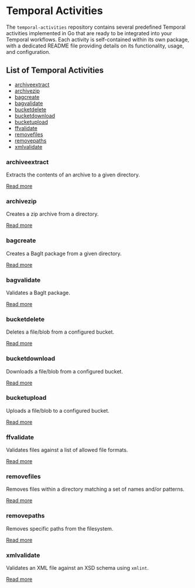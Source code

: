 # Temporal Activities

The `temporal-activities` repository contains several predefined Temporal
activities implemented in Go that are ready to be integrated into your Temporal
workflows. Each activity is self-contained within its own package, with a
dedicated README file providing details on its functionality, usage, and
configuration.

## List of Temporal Activities

- [archiveextract](#archiveextract)
- [archivezip](#archivezip)
- [bagcreate](#bagcreate)
- [bagvalidate](#bagvalidate)
- [bucketdelete](#bucketdelete)
- [bucketdownload](#bucketdownload)
- [bucketupload](#bucketupload)
- [ffvalidate](#ffvalidate)
- [removefiles](#removefiles)
- [removepaths](#removepaths)
- [xmlvalidate](#xmlvalidate)

### archiveextract

Extracts the contents of an archive to a given directory.

[Read more](./archiveextract/README.md)

### archivezip

Creates a zip archive from a directory.

[Read more](./archivezip/README.md)

### bagcreate

Creates a BagIt package from a given directory.

[Read more](./bagcreate/README.md)

### bagvalidate

Validates a BagIt package.

[Read more](./bagvalidate/README.md)

### bucketdelete

Deletes a file/blob from a configured bucket.

[Read more](./bucketdelete/README.md)

### bucketdownload

Downloads a file/blob from a configured bucket.

[Read more](./bucketdownload/README.md)

### bucketupload

Uploads a file/blob to a configured bucket.

[Read more](./bucketupload/README.md)

### ffvalidate

Validates files against a list of allowed file formats.

[Read more](./ffvalidate/README.md)

### removefiles

Removes files within a directory matching a set of names and/or patterns.

[Read more](./removefiles/README.md)

### removepaths

Removes specific paths from the filesystem.

[Read more](./removepaths/README.md)

### xmlvalidate

Validates an XML file against an XSD schema using `xmlint`.

[Read more](./xmlvalidate/README.md)
